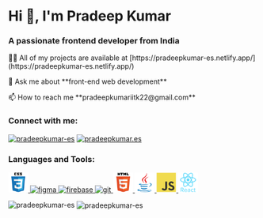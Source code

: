 <h1 align="left">Hi 👋, I'm Pradeep Kumar</h1>
<h3 align="left">A passionate frontend developer from India</h3>
<div align="left">
  <P>👨‍💻 All of my projects are available at [https://pradeepkumar-es.netlify.app/](https://pradeepkumar-es.netlify.app/)</P>
  <P>💬 Ask me about **front-end web development**</P>
  <P>📫 How to reach me **pradeepkumariitk22@gmail.com**</P>
</div>
<h3 align="left">Connect with me:</h3>
<p align="left">
<a href="https://linkedin.com/in/pradeepkumar-es" target="blank"><img align="center" src="https://raw.githubusercontent.com/rahuldkjain/github-profile-readme-generator/master/src/images/icons/Social/linked-in-alt.svg" alt="pradeepkumar-es" height="30" width="40" /></a>
<a href="https://instagram.com/pradeepkumar.es" target="blank"><img align="center" src="https://raw.githubusercontent.com/rahuldkjain/github-profile-readme-generator/master/src/images/icons/Social/instagram.svg" alt="pradeepkumar.es" height="30" width="40" /></a>
</p>

<h3 align="left">Languages and Tools:</h3>
<p align="left"> <a href="https://www.w3schools.com/css/" target="_blank" rel="noreferrer"> <img src="https://raw.githubusercontent.com/devicons/devicon/master/icons/css3/css3-original-wordmark.svg" alt="css3" width="40" height="40"/> </a> <a href="https://www.figma.com/" target="_blank" rel="noreferrer"> <img src="https://www.vectorlogo.zone/logos/figma/figma-icon.svg" alt="figma" width="40" height="40"/> </a> <a href="https://firebase.google.com/" target="_blank" rel="noreferrer"> <img src="https://www.vectorlogo.zone/logos/firebase/firebase-icon.svg" alt="firebase" width="40" height="40"/> </a> <a href="https://git-scm.com/" target="_blank" rel="noreferrer"> <img src="https://www.vectorlogo.zone/logos/git-scm/git-scm-icon.svg" alt="git" width="40" height="40"/> </a> <a href="https://www.w3.org/html/" target="_blank" rel="noreferrer"> <img src="https://raw.githubusercontent.com/devicons/devicon/master/icons/html5/html5-original-wordmark.svg" alt="html5" width="40" height="40"/> </a> <a href="https://www.java.com" target="_blank" rel="noreferrer"> <img src="https://raw.githubusercontent.com/devicons/devicon/master/icons/java/java-original.svg" alt="java" width="40" height="40"/> </a> <a href="https://developer.mozilla.org/en-US/docs/Web/JavaScript" target="_blank" rel="noreferrer"> <img src="https://raw.githubusercontent.com/devicons/devicon/master/icons/javascript/javascript-original.svg" alt="javascript" width="40" height="40"/> </a> <a href="https://reactjs.org/" target="_blank" rel="noreferrer"> <img src="https://raw.githubusercontent.com/devicons/devicon/master/icons/react/react-original-wordmark.svg" alt="react" width="40" height="40"/> </a> </p>

<p><img align="left" src="https://github-readme-stats.vercel.app/api/top-langs?username=pradeepkumar-es&show_icons=true&locale=en&layout=compact" alt="pradeepkumar-es" /></p>

<p>&nbsp;<img align="center" src="https://github-readme-stats.vercel.app/api?username=pradeepkumar-es&show_icons=true&locale=en" alt="pradeepkumar-es" /></p>
